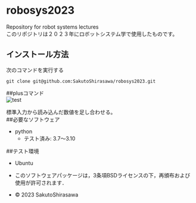 # robosys2023
Repository for robot systems lectures  
このリポジトリは２０２３年にロボットシステム学で使用したものです。  
## インストール方法  
次のコマンドを実行する
```
git clone git@github.com:SakutoShirasawa/robosys2023.git
```
##plusコマンド  
![test](https://github.com/SakutoShirasawa/robosys2023/actions/workflows/test.yml/badge.svg)

標準入力から読み込んだ数値を足し合わせる。  
##必要なソフトウェア  
* python
  * テスト済み: 3.7～3.10

##テスト環境  
* Ubuntu

* このソフトウェアパッケージは，3条項BSDライセンスの下，再頒布および使用が許可されます．
* © 2023 SakutoShirasawa
